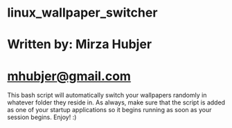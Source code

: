 # linux_wallpaper_switcher
# Written by: Mirza Hubjer
# mhubjer@gmail.com

This bash script will automatically switch your wallpapers randomly in whatever folder they reside in.
As always, make sure that the script is added as one of your startup applications so it begins running as soon as your session
begins. Enjoy! :)
